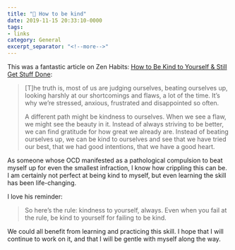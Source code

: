 ```yaml
---
title: "🔗 How to be kind"
date: 2019-11-15 20:33:10-0000
tags:
- links
category: General
excerpt_separator: "<!--more-->"
---
```


This was a fantastic article on Zen Habits: [How to Be Kind to Yourself & Still Get Stuff Done](https://zenhabits.net/kind-done/):

> [T]he truth is, most of us are judging ourselves, beating ourselves up, looking harshly at our shortcomings and flaws, a lot of the time. It’s why we’re stressed, anxious, frustrated and disappointed so often.
> 
> A different path might be kindness to ourselves. When we see a flaw, we might see the beauty in it. Instead of always striving to be better, we can find gratitude for how great we already are. Instead of beating ourselves up, we can be kind to ourselves and see that we have tried our best, that we had good intentions, that we have a good heart.
<!--more-->
As someone whose OCD manifested as a pathological compulsion to beat myself up for even the smallest infraction, I know how crippling this can be. I am certainly not perfect at being kind to myself, but even learning the skill has been life-changing.

I love his reminder:

> So here’s the rule: kindness to yourself, always. Even when you fail at the rule, be kind to yourself for failing to be kind.

We could all benefit from learning and practicing this skill. I hope that I will continue to work on it, and that I will be gentle with myself along the way.